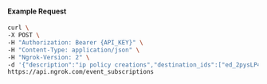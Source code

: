 <!-- Code generated for API Clients. DO NOT EDIT. -->

#### Example Request

```bash
curl \
-X POST \
-H "Authorization: Bearer {API_KEY}" \
-H "Content-Type: application/json" \
-H "Ngrok-Version: 2" \
-d '{"description":"ip policy creations","destination_ids":["ed_2pysLP4m4CJKTkEyyW1xHjI6EA1"],"metadata":"{\"environment\": \"staging\"}","sources":[{"type":"ip_policy_created.v0"}]}' \
https://api.ngrok.com/event_subscriptions
```

